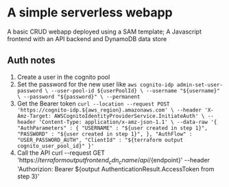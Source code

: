 # A simple serverless webapp

A basic CRUD webapp deployed using a SAM template; A Javascript frontend with an API backend and DynamoDB data store


## Auth notes
1. Create a user in the cognito pool
2. Set the password for the new user like
`aws cognito-idp admin-set-user-password \
     --user-pool-id ${userPoolId} \
     --username "${username}" \
     --password "${password}" \
     --permanent`
3. Get the Bearer token
`curl --location --request POST 'https://cognito-idp.${aws_region}.amazonaws.com' \
--header 'X-Amz-Target: AWSCognitoIdentityProviderService.InitiateAuth' \
--header 'Content-Type: application/x-amz-json-1.1' \
--data-raw '{
   "AuthParameters" : {
      "USERNAME" : "${user created in step 1}",
      "PASSWORD" : "${user created in step 1}",
   },
   "AuthFlow" : "USER_PASSWORD_AUTH",
   "ClientId" : "${terraform output cognito_user_pool_id}"
}'`
4. Call the API
curl --request GET 'https://${terraform output frontend_cdn_cname}/api/${endpoint}' --header 'Authorizion: Bearer ${output AuthenticationResult.AccessToken from step 3}'
